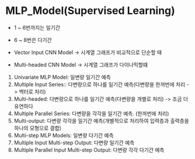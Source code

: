 # MLP_Model(Supervised Learning)
- 1 ~ 6번까지는 일기간
- 6 ~ 8번은 다기간

- Vector Input CNN Model -> 시계열 그래프가 비교적으로 단순할 때
- Multi-headed CNN Model -> 시계열 그래프가 다이나믹할떄

1. Univariate MLP Model: 일변량 일기간 예측 
2. Multiple Input Series:: 다변량으로 하나를 일기간 예측(다변량을 한꺼번에 처리 -> 백터로 처리)
3. Multi-headed: 다변량으로 하나를 일기간 예측(다변량을 개별로 처리) -> 조금 더 유연하다
4. Multiple Parallel Series: 다변량을 각각을 일기간 예측. (한꺼번에 처리)
5. Multi-output: 다변량 각각을 일기간 예측(개별적으로 처리하여 입력층과 출력층을 하나의 모형으로 결합)
6. Multi-step MLP Models: 일변량 다기간 예측
7. Multiple Input Multi-step Output: 다변량 일기간 예측
8. Multiple Parallel Input Multi-step Output: 다변량 각각 다기간 예측
